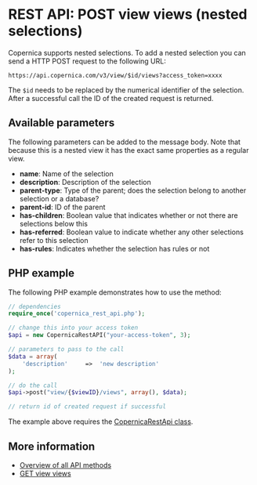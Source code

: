 # REST API: POST view views (nested selections)

Copernica supports nested selections. To add a nested selection you can 
send a HTTP POST request to the following URL:

`https://api.copernica.com/v3/view/$id/views?access_token=xxxx`

The `$id` needs to be replaced by the numerical identifier of the 
selection. After a successful call the ID of the created request is returned.

## Available parameters

The following parameters can be added to the message body. Note that because this is a nested view it has the exact same properties as a regular view.

- **name**: Name of the selection
- **description**: Description of the selection
- **parent-type**: Type of the parent; does the selection belong to another selection or a database?
- **parent-id**: ID of the parent
- **has-children**: Boolean value that indicates whether or not there are selections below this
- **has-referred**: Boolean value to indicate whether any other selections refer to this selection
- **has-rules**: Indicates whether the selection has rules or not

## PHP example

The following PHP example demonstrates how to use the method:

```php
// dependencies
require_once('copernica_rest_api.php');

// change this into your access token
$api = new CopernicaRestAPI("your-access-token", 3);

// parameters to pass to the call
$data = array(
    'description'     =>  'new description'
);

// do the call
$api->post("view/{$viewID}/views", array(), $data);

// return id of created request if successful
```

The example above requires the [CopernicaRestApi class](rest-php).

## More information

* [Overview of all API methods](rest-api)
* [GET view views](./rest-get-view-views)
